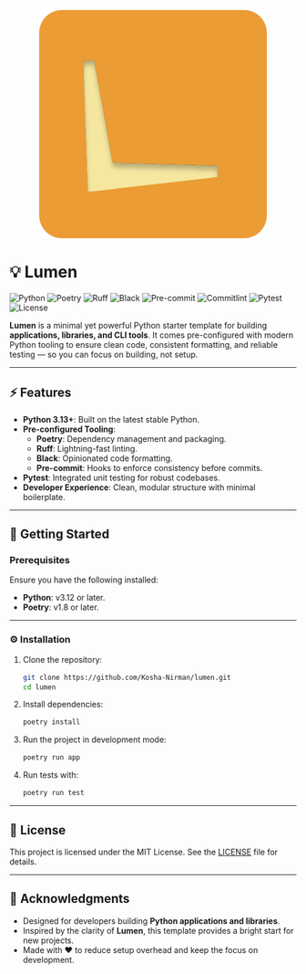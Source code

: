 <p align="center">
  <img src="logo.svg" alt="Logo">
</p>

# 💡 Lumen

![Python](https://img.shields.io/badge/Python-3.12%2B-3776AB?logo=python&logoColor=white)
![Poetry](https://img.shields.io/badge/Poetry-configured-60A5FA?logo=poetry&logoColor=white)
![Ruff](https://img.shields.io/badge/Ruff-linting-FF6F61?logo=python&logoColor=white)
![Black](https://img.shields.io/badge/Black-formatting-000000?logo=python&logoColor=white)
![Pre-commit](https://img.shields.io/badge/Pre--commit-hooks-FAB040?logo=precommit&logoColor=white)
![Commitlint](https://img.shields.io/badge/Commitlint-enforced-000000?logo=commitlint&logoColor=white)
![Pytest](https://img.shields.io/badge/Pytest-testing-0A9EDC?logo=pytest&logoColor=white)
![License](https://img.shields.io/badge/License-MIT-yellow?logo=open-source-initiative&logoColor=white)

**Lumen** is a minimal yet powerful Python starter template for building **applications, libraries, and CLI tools**.
It comes pre-configured with modern Python tooling to ensure clean code, consistent formatting, and reliable testing — so you can focus on building, not setup.

---

## ⚡ Features

- **Python 3.13+**: Built on the latest stable Python.
- **Pre-configured Tooling**:
  - **Poetry**: Dependency management and packaging.
  - **Ruff**: Lightning-fast linting.
  - **Black**: Opinionated code formatting.
  - **Pre-commit**: Hooks to enforce consistency before commits.
- **Pytest**: Integrated unit testing for robust codebases.
- **Developer Experience**: Clean, modular structure with minimal boilerplate.

---

## 🚀 Getting Started

### Prerequisites

Ensure you have the following installed:

- **Python**: v3.12 or later.
- **Poetry**: v1.8 or later.

---

### ⚙️ Installation

1. Clone the repository:

   ```bash
   git clone https://github.com/Kosha-Nirman/lumen.git
   cd lumen
   ```

2. Install dependencies:

   ```bash
   poetry install
   ```

3. Run the project in development mode:

   ```bash
   poetry run app
   ```

4. Run tests with:

   ```bash
   poetry run test
   ```

---

## 📜 License

This project is licensed under the MIT License. See the [LICENSE](LICENSE.md) file for details.

---

## 🙌 Acknowledgments

- Designed for developers building **Python applications and libraries**.
- Inspired by the clarity of **Lumen**, this template provides a bright start for new projects.
- Made with ❤️ to reduce setup overhead and keep the focus on development.

